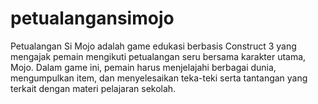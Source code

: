 # petualangansimojo
Petualangan Si Mojo adalah game edukasi berbasis Construct 3 yang mengajak pemain mengikuti petualangan seru bersama karakter utama, Mojo. Dalam game ini, pemain harus menjelajahi berbagai dunia, mengumpulkan item, dan menyelesaikan teka-teki serta tantangan yang terkait dengan materi pelajaran sekolah.
